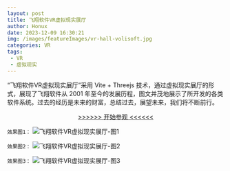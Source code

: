 ```yaml
---
layout: post
title: 飞翔软件VR虚拟现实展厅
author: Honux
date: 2023-12-09 16:30:21
img: /images/featureImages/vr-hall-volisoft.jpg
categories: VR
tags: 
 - VR
 - 虚拟现实
---
```


“飞翔软件VR虚拟现实展厅”采用 Vite + Threejs 技术，通过虚拟现实展厅的形式，展现了飞翔软件从 2001 年至今的发展历程，图文并茂地展示了所开发的各类软件系统。过去的经历是未来的财富，总结过去，展望未来，我们将不断前行。

<p style="text-align: center;">
    <a href="https://museum.ihonux.com:97/vr/volisoft/" target="_blank"> >>>>>> 开始参观 <<<<<< </a>
</p>


`效果图1：`
<img src="/images/vr-hall-volisoft-1.png" alt="飞翔软件VR虚拟现实展厅-图1" />

`效果图2：`
<img src="/images/vr-hall-volisoft-2.png" alt="飞翔软件VR虚拟现实展厅-图2" />

`效果图3：`
<img src="/images/vr-hall-volisoft-3.png" alt="飞翔软件VR虚拟现实展厅-图3" />
